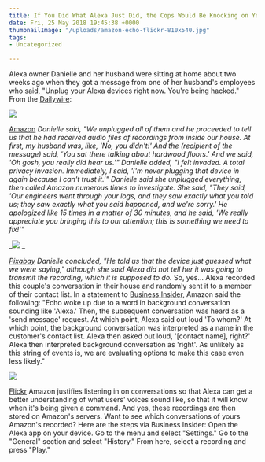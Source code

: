 ```yaml
---
title: If You Did What Alexa Just Did, the Cops Would Be Knocking on Your Door
date: Fri, 25 May 2018 19:45:38 +0000
thumbnailImage: "/uploads/amazon-echo-flickr-810x540.jpg"
tags:
- Uncategorized

---
```

Alexa owner Danielle and her husband were sitting at home about two weeks ago when they got a message from one of her husband's employees who said, "Unplug your Alexa devices right now. You're being hacked." From the [Dailywire](https://www.dailywire.com/news/31068/creepy-alexa-records-couples-private-conversation-hank-berrien): 

![](http://newsattorneys.staging.wpengine.com/wp-content/uploads/2018/05/amazon-alexa-1024x768.png) 

[Amazon](http://amazon.com) _Danielle said, "We unplugged all of them and he proceeded to tell us that he had received audio files of recordings from inside our house. At first, my husband was, like, 'No, you didn't!' And the (recipient of the message) said, 'You sat there talking about hardwood floors.' And we said, 'Oh gosh, you really did hear us.'" Danielle added, "I felt invaded. A total privacy invasion. Immediately, I said, 'I'm never plugging that device in again because I can't trust it.'" Danielle said she unplugged everything, then called Amazon numerous times to investigate. She said, "They said, 'Our engineers went through your logs, and they saw exactly what you told us; they saw exactly what you said happened, and we're sorry.' He apologized like 15 times in a matter of 30 minutes, and he said, 'We really appreciate you bringing this to our attention; this is something we need to fix!'"_ 

_![](http://newsattorneys.staging.wpengine.com/wp-content/uploads/2018/05/man-talking-on-the-phone-1582238_960_720.jpg) _

[_Pixabay_](https://pixabay.com/en/man-talking-on-the-phone-smartphone-1582238/) _Danielle concluded, "He told us that the device just guessed what we were saying," although she said Alexa did not tell her it was going to transmit the recording, which it is supposed to do._ So, yes... Alexa recorded this couple's conversation in their house and randomly sent it to a member of their contact list. In a statement to [Business Insider](http://www.businessinsider.com/amazon-alexa-voice-recordings-how-to-access-them-2018-5), Amazon said the following: "Echo woke up due to a word in background conversation sounding like 'Alexa.' Then, the subsequent conversation was heard as a 'send message' request. At which point, Alexa said out loud 'To whom?' At which point, the background conversation was interpreted as a name in the customer's contact list. Alexa then asked out loud, '\[contact name\], right?' Alexa then interpreted background conversation as 'right'. As unlikely as this string of events is, we are evaluating options to make this case even less likely." 

![](http://newsattorneys.staging.wpengine.com/wp-content/uploads/2018/05/amazon-echo-flickr-1024x683.jpg) 

[Flickr](https://www.flickr.com/photos/159657296@N06/40823773162) Amazon justifies listening in on conversations so that Alexa can get a better understanding of what users' voices sound like, so that it will know when it's being given a command. And yes, these recordings are then stored on Amazon's servers. Want to see which conversations of yours Amazon's recorded? Here are the steps via Business Insider: Open the Alexa app on your device. Go to the menu and select "Settings." Go to the "General" section and select "History." From here, select a recording and press "Play."